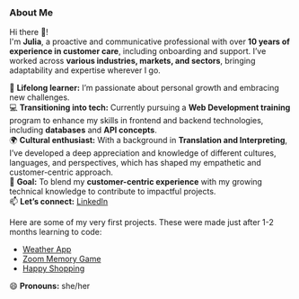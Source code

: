 ### **About Me**  

Hi there 👋!  
I'm **Julia**, a proactive and communicative professional with over **10 years of experience in customer care**, including onboarding and support. I’ve worked across **various industries, markets, and sectors**, bringing adaptability and expertise wherever I go.  

🌱 **Lifelong learner:** I’m passionate about personal growth and embracing new challenges.  
💻 **Transitioning into tech:** Currently pursuing a **Web Development training** program to enhance my skills in frontend and backend technologies, including **databases** and **API concepts**.  
🌍 **Cultural enthusiast:** With a background in **Translation and Interpreting**, I’ve developed a deep appreciation and knowledge of different cultures, languages, and perspectives, which has shaped my empathetic and customer-centric approach.  
🔭 **Goal:** To blend my **customer-centric experience** with my growing technical knowledge to contribute to impactful projects.  
📫 **Let’s connect:** [LinkedIn](https://www.linkedin.com/in/julia-bonilla-gonzalez/)  

Here are some of my very first projects. These were made just after 1-2 months learning to code:  
- [Weather App](https://weather-app-juliabg.netlify.app)  
- [Zoom Memory Game](https://zoomemorygamejulia.netlify.app)  
- [Happy Shopping](https://julias-happy-shopping.netlify.app)  

😄 **Pronouns:** she/her  
